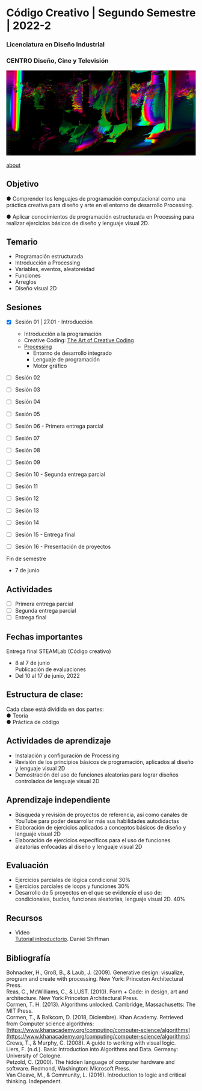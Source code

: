 # Código Creativo | Segundo Semestre | 2022-2
### __Licenciatura en Diseño Industrial__  
### __CENTRO Diseño, Cine y Televisión__  

![portada](https://github.com/MarianneTeixido/CC22-1DI-2/blob/main/img/01.png)

[about](https://marianneteixido.github.io/index.html#inicio)

## Objetivo

● Comprender los lenguajes de programación computacional como una práctica creativa para diseño y arte en el entorno de desarrollo Processing.

● Aplicar conocimientos de programación estructurada en Processing para realizar ejercicios básicos de diseño y lenguaje visual 2D.


## Temario

- Programación estructurada
- Introducción a Processing
- Variables, eventos, aleatoreidad
- Funciones
- Arreglos
- Diseño visual 2D 


## Sesiones 

- [X] Sesión 01 | 27.01 - Introducción  
	- Introducción a la programación
	- Creative Coding: [The Art of Creative Coding](https://www.pbs.org/video/-book-art-creative-coding/)
	- [Processing](https://processing.org/download)
		- Entorno de desarrollo integrado
		- Lenguaje de programación
		- Motor gráfico

- [ ] Sesión 02 
- [ ] Sesión 03 
- [ ] Sesión 04 
- [ ] Sesión 05 
- [ ] Sesión 06 - Primera entrega parcial
- [ ] Sesión 07 
- [ ] Sesión 08 
- [ ] Sesión 09 
- [ ] Sesión 10 - Segunda entrega parcial
- [ ] Sesión 11 
- [ ] Sesión 12 
- [ ] Sesión 13 
- [ ] Sesión 14 
- [ ] Sesión 15 - Entrega final
- [ ] Sesión 16 - Presentación de proyectos



Fin de semestre 
- 7 de junio

## Actividades 

- [ ] Primera entrega parcial 
- [ ] Segunda entrega parcial
- [ ] Entrega final 

## Fechas importantes

Entrega final STEAMLab (Código creativo)  
- 8 al 7 de junio  
Publicación de evaluaciones  
- Del 10 al 17 de junio, 2022  

## Estructura de clase:

Cada clase está dividida en dos partes:  
● Teoría   
● Práctica de código  

## Actividades de aprendizaje

- Instalación y configuración de Processing
- Revisión de los principios básicos de programación, aplicados al diseño y lenguaje visual 2D
- Demostración del uso de funciones aleatorias para lograr diseños controlados de lenguaje visual 2D

## Aprendizaje independiente

- Búsqueda y revisión de proyectos de referencia, así como canales de YouTube para poder desarrollar más sus habilidades autodidactas
- Elaboración de ejercicios aplicados a conceptos básicos de diseño y lenguaje visual 2D 
- Elaboración de ejercicios específicos para el uso de funciones aleatorias enfocadas al diseño y lenguaje visual 2D

## Evaluación 

- Ejercicios parciales de lógica condicional 30%
- Ejercicios parciales de loops y funciones 30%
- Desarrollo de 5 proyectos en el que se evidencíe el uso de: condicionales, bucles, funciones aleatorias, lenguaje visual 2D. 40% 

## Recursos 

- Video  
[Tutorial introductorio](https://www.youtube.com/watch?v=2VLaIr5Ckbs&list=PLzJbM9-DyOZyMZzVda3HaWviHqfPiYN7e). Daniel Shiffman


## Bibliografía
Bohnacker, H., Groß, B., & Laub, J. (2009). Generative design: visualize, program and create with processing. New York: Princeton Architectural Press.  
Reas, C., McWilliams, C., & LUST. (2010). Form + Code: in design, art and architecture. New York:Princeton Architectural Press.  
Cormen, T. H. (2013). Algorithms unlocked. Cambridge, Massachusetts: The MIT Press.  
Cormen, T., & Balkcom, D. (2018, Diciembre). Khan Academy. Retrieved from Computer science algorithms: [https://www.khanacademy.org/computing/computer-science/algorithms](https://www.khanacademy.org/computing/computer-science/algorithms)  
Crews, T., & Murphy, C. (2008). A guide to working with visual logic.  
Liers, F. (n.d.). Basic Introduction into Algorithms and Data. Germany: University of Cologne.  
Petzold, C. (2000). The hidden language of computer hardware and software. Redmond, Washington: Microsoft Press.  
Van Cleave, M., & Community, L. (2016). Introduction to logic and critical thinking. Independent.  

